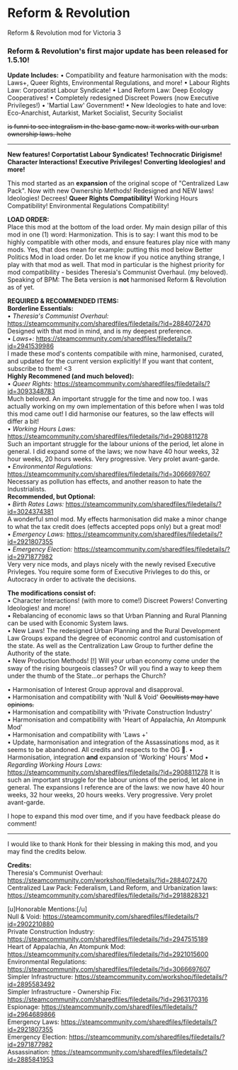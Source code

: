 # Reform & Revolution
Reform &amp; Revolution mod for Victoria 3

### Reform & Revolution's first major update has been released for 1.5.10!

**Update Includes:**
• Compatibility and feature harmonisation with the mods: Laws+, Queer Rights, Environmental Regulations, and more!
• Labour Rights Law: Corporatist Labour Syndicate!
• Land Reform Law: Deep Ecology Cooperatives!
• Completely redesigned Discreet Powers (now Executive Privileges!)
• 'Martial Law' Government!
• New Ideologies to hate and love: Eco-Anarchist, Autarkist, Market Socialist, Security Socialist

~~is funni to see integralism in the base game now. it works with our urban ownership laws. hehe~~

_________________________________________________________________________________________________________________________________________________________________________

**New features! Corportatist Labour Syndicates! Technocratic Dirigisme! Character Interactions! Executive Privileges! Converting Ideologies! and more!**

This mod started as an **expansion** of the original scope of "Centralized Law Pack". 
Now with new Ownership Methods! Redesigned and NEW laws! Ideologies! Decrees! **Queer Rights Compatibility!** Working Hours Compatibility! Environmental Regulations Compatibility!


__**LOAD ORDER:**__  
Place this mod at the bottom of the load order.  My main design pillar of this mod in one (1) word: Harmonization. This is to say: I want this mod to be highly compatible with other mods, and ensure features play nice with many mods. 
Yes, that does mean for example: putting this mod below Better Politics Mod in load order. Do let me know if you notice anything strange, I play with that mod as well. That mod in particular is the highest priority for mod compatibility - besides Theresia's Communist Overhaul. (my beloved).  
Speaking of BPM: The Beta version is **not** harmonised  Reform & Revolution as of yet.

__**REQUIRED & RECOMMENDED ITEMS:**__  
**Borderline Essentials:**  
  • *Theresia's Communist Overhaul:* https://steamcommunity.com/sharedfiles/filedetails/?id=2884072470   
Designed with that mod in mind, and is my deepest preference.  
  • *Laws+:* https://steamcommunity.com/sharedfiles/filedetails/?id=2941539986    
I made these mod's contents compatibile with mine, harmonised, curated, and updated for the current version explicitly! If you want that content, subscribe to them! <3  
**Highly Recommened (and much beloved):**  
  • *Queer Rights:* https://steamcommunity.com/sharedfiles/filedetails/?id=3093348783  
    Much beloved. An important struggle for the time and now too. I was actually working on my own implementation of this before when I was told this mod came out! I did harmonise our features, so the law effects will differ a bit!  
  • *Working Hours Laws:* https://steamcommunity.com/sharedfiles/filedetails/?id=2908811278  
    Such an important struggle for the labour unions of the period, let alone in general. I did expand some of the laws; we now have 40 hour weeks, 32 hour weeks, 20 hours weeks. Very progressive. Very prolet avant-garde.  
  • *Environmental Regulations:* https://steamcommunity.com/sharedfiles/filedetails/?id=3066697607  
    Necessary as pollution has effects, and another reason to hate the Industrialists.  
**Recommended, but Optional:**  
  • *Birth Rates Laws:* https://steamcommunity.com/sharedfiles/filedetails/?id=3024374381  
    A wonderful smol mod. My effects harmonisation did make a minor change to what the tax credit does (effects accepted pops only) but a great mod!  
  • *Emergency Laws:* https://steamcommunity.com/sharedfiles/filedetails/?id=2921807355  
  • *Emergency Election:* https://steamcommunity.com/sharedfiles/filedetails/?id=2971877982  
    Very very nice mods, and plays nicely with the newly revised Executive Privleges. You require some form of Executive Privleges to do this, or Autocracy in order to activate the decisions.  

**The modifications consist of:**  
• Character Interactions! (with more to come!) Discreet Powers! Converting Ideologies! and more!  
• Rebalancing of economic laws so that Urban Planning and Rural Planning can be used with Economic System laws.  
• New Laws! The redesigned Urban Planning and the Rural Development Law Groups expand the degree of economic control and customisation of the state. As well as the Centralization Law Group to further define the Authority of the state.  
• New Production Methods! [!] Will your urban economy come under the sway of the rising bourgeois classes? Or will you find a way to keep them under the thumb of the State...or perhaps the Church?  

• Harmonisation of Interest Group approval and disapproval.  
• Harmonisation and compatibility with 'Null & Void' ~~Occultists may have opinions.~~  
• Harmonisation and compatibility with 'Private Construction Industry'  
• Harmonisation and compatibility with 'Heart of Appalachia, An Atompunk Mod'  
• Harmonisation and compatibility with 'Laws +'  
• Update, harmonisation and integration of the Assassinations mod, as it seems to be abandoned. All credits and respects to the OG 🙏.
• Harmonisation, integration **and** expansion of 'Working' Hours' Mod
• *Regarding Working Hours Laws:* https://steamcommunity.com/sharedfiles/filedetails/?id=2908811278
It is such an important struggle for the labour unions of the period, let alone in general. The expansions I reference are of the laws: we now have 40 hour weeks, 32 hour weeks, 20 hours weeks. Very progressive. Very prolet avant-garde.


I hope to expand this mod over time, and if you have feedback please do comment!

_________________________________________________________________________________________________________________________________________________________________________

I would like to thank Honk for their blessing in making this mod, and you may find the credits below.

**Credits:**   
Theresia's Communist Overhaul:  
https://steamcommunity.com/workshop/filedetails/?id=2884072470  
Centralized Law Pack: Federalism, Land Reform, and Urbanization laws:  
https://steamcommunity.com/sharedfiles/filedetails/?id=2918828321

[u]Honorable Mentions:[/u]  
Null & Void: 
https://steamcommunity.com/sharedfiles/filedetails/?id=2902210880  
Private Construction Industry: 
https://steamcommunity.com/sharedfiles/filedetails/?id=2947515189  
Heart of Appalachia, An Atompunk Mod: 
https://steamcommunity.com/sharedfiles/filedetails/?id=2921015600  
Environmental Regulations: 
https://steamcommunity.com/sharedfiles/filedetails/?id=3066697607  
Simpler Infrastructure: 
https://steamcommunity.com/workshop/filedetails/?id=2895583492  
Simpler Infrastructure - Ownership Fix: 
https://steamcommunity.com/sharedfiles/filedetails/?id=2963170316  
Espionage: 
https://steamcommunity.com/sharedfiles/filedetails/?id=2964689866  
Emergency Laws: 
https://steamcommunity.com/sharedfiles/filedetails/?id=2921807355  
Emergency Election: 
https://steamcommunity.com/sharedfiles/filedetails/?id=2971877982  
Assassination: 
https://steamcommunity.com/sharedfiles/filedetails/?id=2885841953  
